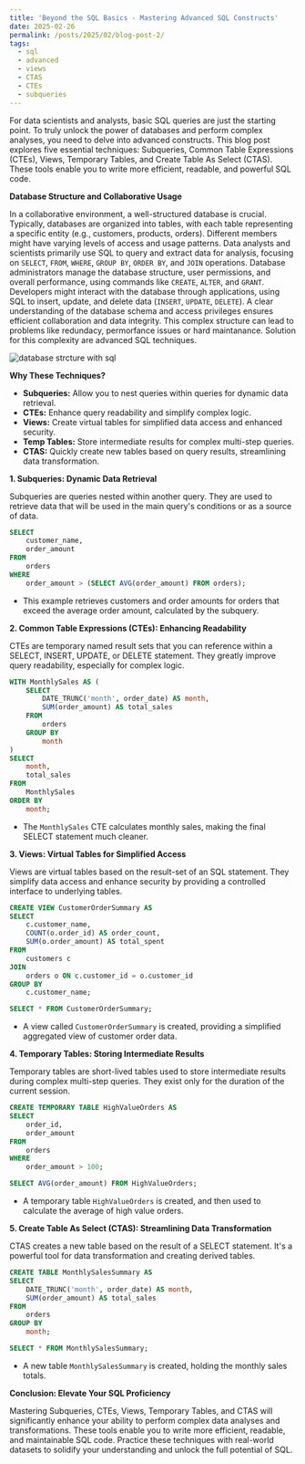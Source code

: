 ```yaml
---
title: 'Beyond the SQL Basics - Mastering Advanced SQL Constructs'
date: 2025-02-26
permalink: /posts/2025/02/blog-post-2/
tags:
  - sql
  - advanced
  - views
  - CTAS
  - CTEs
  - subqueries
---
```

For data scientists and analysts, basic SQL queries are just the starting point. To truly unlock the power of databases and perform complex analyses, you need to delve into advanced constructs. This blog post explores five essential techniques: Subqueries, Common Table Expressions (CTEs), Views, Temporary Tables, and Create Table As Select (CTAS). These tools enable you to write more efficient, readable, and powerful SQL code.

**Database Structure and Collaborative Usage**

In a collaborative environment, a well-structured database is crucial. Typically, databases are organized into tables, with each table representing a specific entity (e.g., customers, products, orders). Different members might have varying levels of access and usage patterns. Data analysts and scientists primarily use SQL to query and extract data for analysis, focusing on `SELECT`, `FROM`, `WHERE`, `GROUP BY`, `ORDER BY`, and `JOIN` operations. Database administrators manage the database structure, user permissions, and overall performance, using commands like `CREATE`, `ALTER`, and `GRANT`. Developers might interact with the database through applications, using SQL to insert, update, and delete data (`INSERT`, `UPDATE`, `DELETE`). A clear understanding of the database schema and access privileges ensures efficient collaboration and data integrity. This complex structure can lead to problems like redundacy, permorfance issues or hard maintanance. Solution for this complexity are advanced SQL techniques.

![database strcture with sql](https://github.com/user-attachments/assets/49e600e5-9c94-4ab5-a4a7-1542bd51ff8c)

**Why These Techniques?**

* **Subqueries:** Allow you to nest queries within queries for dynamic data retrieval.
* **CTEs:** Enhance query readability and simplify complex logic.
* **Views:** Create virtual tables for simplified data access and enhanced security.
* **Temp Tables:** Store intermediate results for complex multi-step queries.
* **CTAS:** Quickly create new tables based on query results, streamlining data transformation.

**1. Subqueries: Dynamic Data Retrieval**

Subqueries are queries nested within another query. They are used to retrieve data that will be used in the main query's conditions or as a source of data.

```sql
SELECT
    customer_name,
    order_amount
FROM
    orders
WHERE
    order_amount > (SELECT AVG(order_amount) FROM orders);
```

* This example retrieves customers and order amounts for orders that exceed the average order amount, calculated by the subquery.

**2. Common Table Expressions (CTEs): Enhancing Readability**

CTEs are temporary named result sets that you can reference within a SELECT, INSERT, UPDATE, or DELETE statement. They greatly improve query readability, especially for complex logic.

```sql
WITH MonthlySales AS (
    SELECT
        DATE_TRUNC('month', order_date) AS month,
        SUM(order_amount) AS total_sales
    FROM
        orders
    GROUP BY
        month
)
SELECT
    month,
    total_sales
FROM
    MonthlySales
ORDER BY
    month;
```

* The `MonthlySales` CTE calculates monthly sales, making the final SELECT statement much cleaner.

**3. Views: Virtual Tables for Simplified Access**

Views are virtual tables based on the result-set of an SQL statement. They simplify data access and enhance security by providing a controlled interface to underlying tables.

```sql
CREATE VIEW CustomerOrderSummary AS
SELECT
    c.customer_name,
    COUNT(o.order_id) AS order_count,
    SUM(o.order_amount) AS total_spent
FROM
    customers c
JOIN
    orders o ON c.customer_id = o.customer_id
GROUP BY
    c.customer_name;

SELECT * FROM CustomerOrderSummary;
```

* A view called `CustomerOrderSummary` is created, providing a simplified aggregated view of customer order data.

**4. Temporary Tables: Storing Intermediate Results**

Temporary tables are short-lived tables used to store intermediate results during complex multi-step queries. They exist only for the duration of the current session.

```sql
CREATE TEMPORARY TABLE HighValueOrders AS
SELECT
    order_id,
    order_amount
FROM
    orders
WHERE
    order_amount > 100;

SELECT AVG(order_amount) FROM HighValueOrders;
```

* A temporary table `HighValueOrders` is created, and then used to calculate the average of high value orders.

**5. Create Table As Select (CTAS): Streamlining Data Transformation**

CTAS creates a new table based on the result of a SELECT statement. It's a powerful tool for data transformation and creating derived tables.

```sql
CREATE TABLE MonthlySalesSummary AS
SELECT
    DATE_TRUNC('month', order_date) AS month,
    SUM(order_amount) AS total_sales
FROM
    orders
GROUP BY
    month;

SELECT * FROM MonthlySalesSummary;
```

* A new table `MonthlySalesSummary` is created, holding the monthly sales totals.

**Conclusion: Elevate Your SQL Proficiency**

Mastering Subqueries, CTEs, Views, Temporary Tables, and CTAS will significantly enhance your ability to perform complex data analyses and transformations. These tools enable you to write more efficient, readable, and maintainable SQL code. Practice these techniques with real-world datasets to solidify your understanding and unlock the full potential of SQL.


